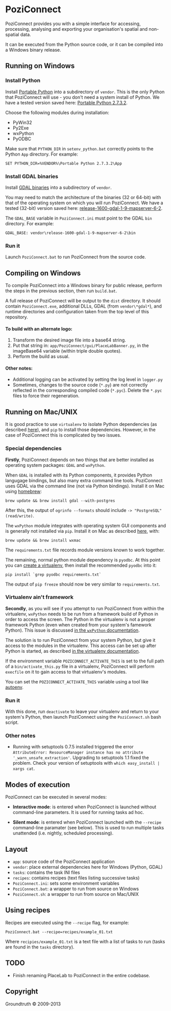 # PoziConnect

PoziConnect provides you with a simple interface for accessing, processing,
analysing and exporting your organisation's spatial and non-spatial data.

It can be executed from the Python source code, or it can be compiled into
a Windows binary release.


## Running on Windows

### Install Python

Install [Portable Python](http://www.portablepython.com/wiki/Download) into a
subdirectory of `vendor`. This is the only Python that PoziConnect will use -
you don't need a system install of Python. We have a tested version saved here:
[Portable Python 2.7.3.2](https://s3.amazonaws.com/poziconnect/PortablePython_2.7.3.2.exe).

Choose the following modules during installation:

* PyWin32
* Py2Exe
* wxPython
* PyODBC

Make sure that `PYTHON_DIR` in `setenv_python.bat` correctly points to the
Python `App` directory. For example:

    SET PYTHON_DIR=%VENDOR%\Portable Python 2.7.3.2\App

### Install GDAL binaries

Install [GDAL binaries](http://www.gisinternals.com/sdk/) into a subdirectory of
`vendor`.

You may need to match the architecture of the binaries (32 or 64-bit) with that
of the operating system on which you will run PoziConnect. We have a tested
(32-bit) version saved here:
[release-1600-gdal-1-9-mapserver-6-2](https://s3.amazonaws.com/poziconnect/release-1600-gdal-1-9-mapserver-6-2.zip).

The `GDAL_BASE` variable in `PoziConnect.ini` must point to the GDAL `bin`
directory. For example:

    GDAL_BASE: vendor\release-1600-gdal-1-9-mapserver-6-2\bin

### Run it

Launch `PoziConnect.bat` to run PoziConnect from the source code.


## Compiling on Windows

To compile PoziConnect into a Windows binary for public release, perform the
steps in the previous section, then run `build.bat`.

A full release of PoziConnect will be output to the `dist` directory. It should
contain `PoziConnect.exe`, additional DLLs, GDAL (from `vendor\*gdal*`), and
runtime directories and configuration taken from the top level of this repository.

#### To build with an alternate logo:

1.  Transform the desired image file into a base64 string.
2.  Put that string in: `app/PoziConnect/gui/PlaceLabBanner.py`,
    in the imageBase64 variable (within triple double quotes).
3.  Perform the build as usual.

#### Other notes:

* Additional logging can be activated by setting the log level in `logger.py`
* Sometimes, changes to the source code (`*.py`) are not correctly reflected in
  the corresponding compiled code (`*.pyc`). Delete the `*.pyc` files to force their
  regeneration.


## Running on Mac/UNIX

It is good practice to use `virtualenv` to isolate Python dependencies
(as described [here](http://docs.python-guide.org/en/latest/dev/virtualenvs/)),
and `pip` to install those dependencies. However, in the case of PoziConnect
this is complicated by two issues.

### Special dependencies

**Firstly**, PoziConnect depends on two things that are better installed as
operating system packages: `GDAL` and `wxPython`.

When `GDAL` is installed with its Python components, it provides Python
langugage bindings, but also many extra command line tools. PoziConnect
uses GDAL via the command line (not via Python bindings). Install it
on Mac using [homebrew](https://github.com/mxcl/homebrew):

    brew update && brew install gdal --with-postgres

After this, the output of `ogrinfo --formats` should include
`-> "PostgreSQL" (read/write)`.

The `wxPython` module integrates with operating system GUI components
and is generally not installed via `pip`. Install it on Mac as described
[here](http://stackoverflow.com/questions/9205317/how-do-i-install-wxpython-on-mac-os-x),
with:

    brew update && brew install wxmac

The `requirements.txt` file records module versions known to work together.

The remaining, normal python module dependency is `pyodbc`. At this point you
can [create a virtualenv](http://docs.python-guide.org/en/latest/dev/virtualenvs/),
then install the recommended `pyodbc` into it:

    pip install `grep pyodbc requirements.txt`

The output of `pip freeze` should now be very similar to `requirements.txt`.

### Virtualenv ain't framework

**Secondly**, as you will see if you attempt to run PoziConnect from within the
virtualenv, `wxPython` needs to be run from a framework build of Python in
order to access the screen. The Python in the virtualenv is not a proper
framework Python (even when created from your system's famework Python).
This issue is discussed [in the `wxPython` documentation](http://wiki.wxpython.org/wxPythonVirtualenvOnMac).

The solution is to run PoziConnect from your system Python, but give it access
to the modules in the virtualenv. This access can be set up after Python is
started, as described [in the virtualenv documentation](http://www.virtualenv.org/en/latest/#using-virtualenv-without-bin-python).

If the environment variable `POZICONNECT_ACTIVATE_THIS` is set to the full
path of a `bin/activate_this.py` file in a virtualenv, PoziConnect will perform
`execfile` on it to gain access to that virtualenv's modules.

You can set the `POZICONNECT_ACTIVATE_THIS` variable using a tool like
[autoenv](https://github.com/kennethreitz/autoenv).

### Run it

With this done, run `deactivate` to leave your virtualenv and return to
your system's Python, then launch PoziConnect using the `PoziConnect.sh` bash
script.

### Other notes

* Running with setuptools 0.7.5 installed triggered the error
  `AttributeError: ResourceManager instance has no attribute '_warn_unsafe_extraction'`.
  Upgrading to setuptools 1.1 fixed the problem. Check your version of setuptools
  with `which easy_install | xargs cat`.


## Modes of execution

PoziConnect can be executed in several modes:

* __Interactive mode__:
  is entered when PoziConnect is launched without command-line parameters.
  It is used for running tasks ad hoc.

* __Silent mode__:
  is entered when PoziConnect launched with the `--recipe` command-line
  paramater (see below). This is used to run multiple tasks unattended
  (i.e. nightly, scheduled processing).


## Layout

- `app`: source code of the PoziConnect application
- `vendor`: place external dependencies here for Windows (Python, GDAL)
- `tasks`: contains the task INI files
- `recipes`: contains recipes (text files listing successive tasks)
- `PoziConnect.ini`: sets some environment variables
- `PoziConnect.bat`: a wrapper to run from source on Windows
- `PoziConnect.sh`: a wrapper to run from source on Mac/UNIX


## Using recipes

Recipes are executed using the `--recipe` flag, for example:

    PoziConnect.bat --recipe=recipes/example_01.txt

Where `recipies/example_01.txt` is a text file with a list of tasks to run
(tasks are found in the `tasks` directory).


## TODO

* Finish renaming PlaceLab to PoziConnect in the entire codebase.


## Copyright

Groundtruth &copy; 2009-2013
